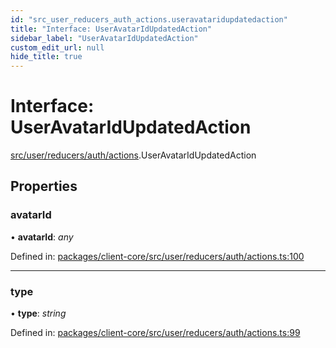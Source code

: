 ```yaml
---
id: "src_user_reducers_auth_actions.useravataridupdatedaction"
title: "Interface: UserAvatarIdUpdatedAction"
sidebar_label: "UserAvatarIdUpdatedAction"
custom_edit_url: null
hide_title: true
---
```


# Interface: UserAvatarIdUpdatedAction

[src/user/reducers/auth/actions](../modules/src_user_reducers_auth_actions.md).UserAvatarIdUpdatedAction

## Properties

### avatarId

• **avatarId**: *any*

Defined in: [packages/client-core/src/user/reducers/auth/actions.ts:100](https://github.com/xr3ngine/xr3ngine/blob/716a06460/packages/client-core/src/user/reducers/auth/actions.ts#L100)

___

### type

• **type**: *string*

Defined in: [packages/client-core/src/user/reducers/auth/actions.ts:99](https://github.com/xr3ngine/xr3ngine/blob/716a06460/packages/client-core/src/user/reducers/auth/actions.ts#L99)
